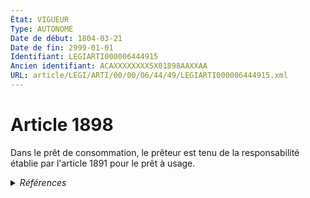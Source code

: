 ```yaml
---
État: VIGUEUR
Type: AUTONOME
Date de début: 1804-03-21
Date de fin: 2999-01-01
Identifiant: LEGIARTI000006444915
Ancien identifiant: ACAXXXXXXXX5X01898AAXXAA
URL: article/LEGI/ARTI/00/00/06/44/49/LEGIARTI000006444915.xml
---
```


<h1>Article 1898</h1>

Dans le prêt de consommation, le prêteur est tenu de la responsabilité établie
par l'article 1891 pour le prêt à usage.


<details>
  <summary><em>Références</em></summary>

  <h2>Articles faisant référence à l'article</h2>
  
  <ul>
    <li>
      <a href="https://legal.tricoteuses.fr//redirection/LEGIARTI000006444826?vers=git&vers=legifrance">Code civil - article 1891 AUTONOME VIGUEUR, en vigueur depuis le 1804-03-21</a> CITATION cible
    </li>
  </ul>
  
  <h2>Références faites par l'article</h2>
  
  <ul>
    <li>
      2999-01-01 CITATION source <a href="https://legal.tricoteuses.fr//redirection/LEGIARTI000006444826?vers=git&vers=legifrance">Code civil - article 1891 AUTONOME VIGUEUR, en vigueur depuis le 1804-03-21</a>
    </li>
    <li>
      CREATION source Loi 1804-03-09 promulguée le 19 mars 1804
    </li>
  </ul>
</details>
